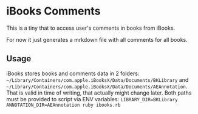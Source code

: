 iBooks Comments
===============

This is a tiny that to access user's comments in books from iBooks.

For now it just generates a mrkdown file with all comments for all books.

Usage
-----

iBooks stores books and comments data in 2 folders: `~/Library/Containers/com.apple.iBooksX/Data/Documents/BKLibrary` and `~/Library/Containers/com.apple.iBooksX/Data/Documents/AEAnnotation`.
That is valid in time of writing, that actually might change later.
Both paths must be provided to script via ENV variables:
`LIBRARY_DIR=BKLibrary ANNOTATION_DIR=AEAnnotation ruby ibooks.rb`
